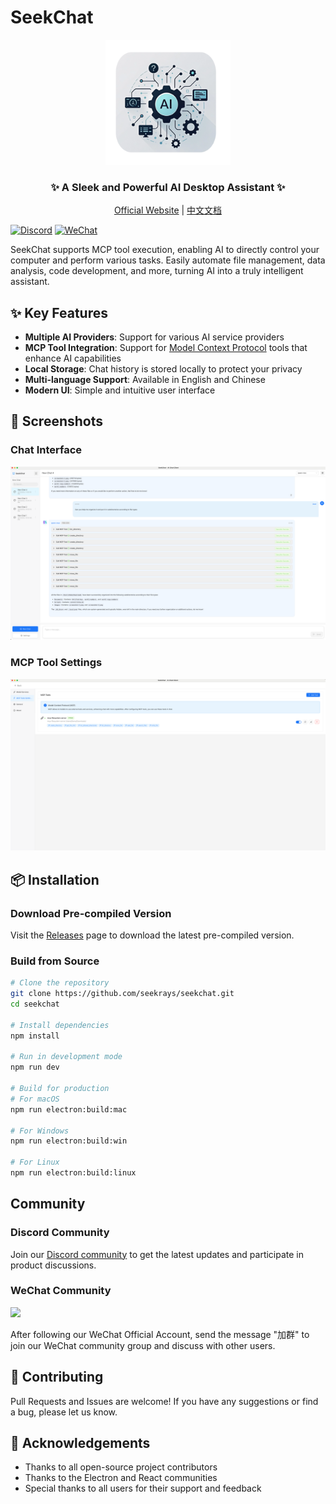 # SeekChat

<div align="center">
  <img src="public/assets/logo/logo.png" alt="SeekChat Logo" width="200" />
  <h3>✨ A Sleek and Powerful AI Desktop Assistant ✨</h3>
  <p>
    <a href="https://www.seekrays.com/chat" target="_blank">Official Website</a> |
    <a href="README_zh-cn.md">中文文档</a>
  </p>
</div>


[![Discord](https://img.shields.io/badge/Discord-Join%20Chat-blue?logo=discord&logoColor=white)](https://discord.gg/qbaNshaq)
[![WeChat](https://img.shields.io/badge/WeChat-Join%20Group-brightgreen?logo=wechat&logoColor=white)](https://seekrays.com/chat/zh-cn/docs/contacts/)

SeekChat supports MCP tool execution, enabling AI to directly control your computer and perform various tasks. Easily automate file management, data analysis, code development, and more, turning AI into a truly intelligent assistant.


## ✨ Key Features

- **Multiple AI Providers**: Support for various AI service providers
- **MCP Tool Integration**: Support for [Model Context Protocol](https://github.com/mccpros/model-context-protocol) tools that enhance AI capabilities
- **Local Storage**: Chat history is stored locally to protect your privacy
- **Multi-language Support**: Available in English and Chinese
- **Modern UI**: Simple and intuitive user interface

## 🌠 Screenshots

### Chat Interface
![Chat Interface](docs/screenshot/screenshot-chat.png)

### MCP Tool Settings
![MCP Tool Settings](docs/screenshot/screenshot-setting-mcp.png)

## 📦 Installation

### Download Pre-compiled Version

Visit the [Releases](https://github.com/seekrays/seekchat/releases) page to download the latest pre-compiled version.

### Build from Source

```bash
# Clone the repository
git clone https://github.com/seekrays/seekchat.git
cd seekchat

# Install dependencies
npm install

# Run in development mode
npm run dev

# Build for production
# For macOS
npm run electron:build:mac

# For Windows
npm run electron:build:win

# For Linux
npm run electron:build:linux
```


## Community

### Discord Community
Join our [Discord community](https://discord.com/invite/qbaNshaq) to get the latest updates and participate in product discussions.

### WeChat Community
![](https://seekrays.com/chat/images/qrcode_seekrays.jpg)

After following our WeChat Official Account, send the message "加群" to join our WeChat community group and discuss with other users.

## 🤝 Contributing

Pull Requests and Issues are welcome! If you have any suggestions or find a bug, please let us know.


## 🙏 Acknowledgements

- Thanks to all open-source project contributors
- Thanks to the Electron and React communities
- Special thanks to all users for their support and feedback

